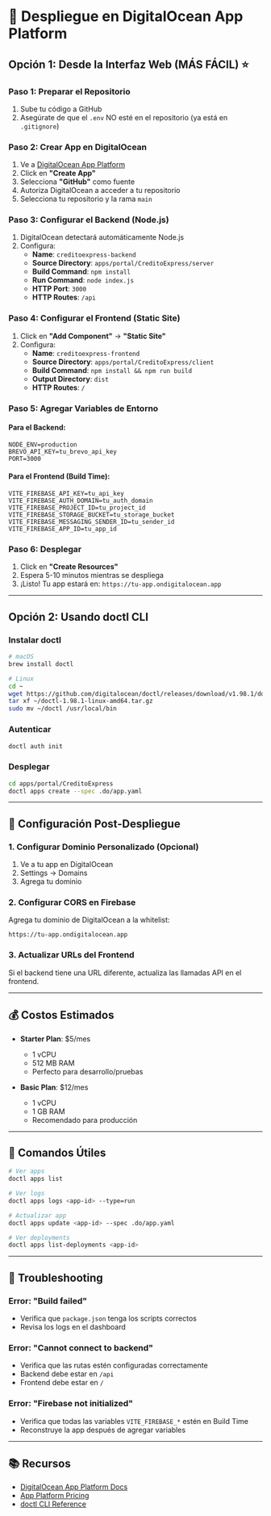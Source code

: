 # 🚀 Despliegue en DigitalOcean App Platform

## Opción 1: Desde la Interfaz Web (MÁS FÁCIL) ⭐

### Paso 1: Preparar el Repositorio
1. Sube tu código a GitHub
2. Asegúrate de que el `.env` NO esté en el repositorio (ya está en `.gitignore`)

### Paso 2: Crear App en DigitalOcean
1. Ve a [DigitalOcean App Platform](https://cloud.digitalocean.com/apps)
2. Click en **"Create App"**
3. Selecciona **"GitHub"** como fuente
4. Autoriza DigitalOcean a acceder a tu repositorio
5. Selecciona tu repositorio y la rama `main`

### Paso 3: Configurar el Backend (Node.js)
1. DigitalOcean detectará automáticamente Node.js
2. Configura:
   - **Name**: `creditoexpress-backend`
   - **Source Directory**: `apps/portal/CreditoExpress/server`
   - **Build Command**: `npm install`
   - **Run Command**: `node index.js`
   - **HTTP Port**: `3000`
   - **HTTP Routes**: `/api`

### Paso 4: Configurar el Frontend (Static Site)
1. Click en **"Add Component"** → **"Static Site"**
2. Configura:
   - **Name**: `creditoexpress-frontend`
   - **Source Directory**: `apps/portal/CreditoExpress/client`
   - **Build Command**: `npm install && npm run build`
   - **Output Directory**: `dist`
   - **HTTP Routes**: `/`

### Paso 5: Agregar Variables de Entorno

#### Para el Backend:
```
NODE_ENV=production
BREVO_API_KEY=tu_brevo_api_key
PORT=3000
```

#### Para el Frontend (Build Time):
```
VITE_FIREBASE_API_KEY=tu_api_key
VITE_FIREBASE_AUTH_DOMAIN=tu_auth_domain
VITE_FIREBASE_PROJECT_ID=tu_project_id
VITE_FIREBASE_STORAGE_BUCKET=tu_storage_bucket
VITE_FIREBASE_MESSAGING_SENDER_ID=tu_sender_id
VITE_FIREBASE_APP_ID=tu_app_id
```

### Paso 6: Desplegar
1. Click en **"Create Resources"**
2. Espera 5-10 minutos mientras se despliega
3. ¡Listo! Tu app estará en: `https://tu-app.ondigitalocean.app`

---

## Opción 2: Usando doctl CLI

### Instalar doctl
```bash
# macOS
brew install doctl

# Linux
cd ~
wget https://github.com/digitalocean/doctl/releases/download/v1.98.1/doctl-1.98.1-linux-amd64.tar.gz
tar xf ~/doctl-1.98.1-linux-amd64.tar.gz
sudo mv ~/doctl /usr/local/bin
```

### Autenticar
```bash
doctl auth init
```

### Desplegar
```bash
cd apps/portal/CreditoExpress
doctl apps create --spec .do/app.yaml
```

---

## 📝 Configuración Post-Despliegue

### 1. Configurar Dominio Personalizado (Opcional)
1. Ve a tu app en DigitalOcean
2. Settings → Domains
3. Agrega tu dominio

### 2. Configurar CORS en Firebase
Agrega tu dominio de DigitalOcean a la whitelist:
```
https://tu-app.ondigitalocean.app
```

### 3. Actualizar URLs del Frontend
Si el backend tiene una URL diferente, actualiza las llamadas API en el frontend.

---

## 💰 Costos Estimados

- **Starter Plan**: $5/mes
  - 1 vCPU
  - 512 MB RAM
  - Perfecto para desarrollo/pruebas

- **Basic Plan**: $12/mes
  - 1 vCPU
  - 1 GB RAM
  - Recomendado para producción

---

## 🔧 Comandos Útiles

```bash
# Ver apps
doctl apps list

# Ver logs
doctl apps logs <app-id> --type=run

# Actualizar app
doctl apps update <app-id> --spec .do/app.yaml

# Ver deployments
doctl apps list-deployments <app-id>
```

---

## 🐛 Troubleshooting

### Error: "Build failed"
- Verifica que `package.json` tenga los scripts correctos
- Revisa los logs en el dashboard

### Error: "Cannot connect to backend"
- Verifica que las rutas estén configuradas correctamente
- Backend debe estar en `/api`
- Frontend debe estar en `/`

### Error: "Firebase not initialized"
- Verifica que todas las variables `VITE_FIREBASE_*` estén en Build Time
- Reconstruye la app después de agregar variables

---

## 📚 Recursos

- [DigitalOcean App Platform Docs](https://docs.digitalocean.com/products/app-platform/)
- [App Platform Pricing](https://www.digitalocean.com/pricing/app-platform)
- [doctl CLI Reference](https://docs.digitalocean.com/reference/doctl/)

